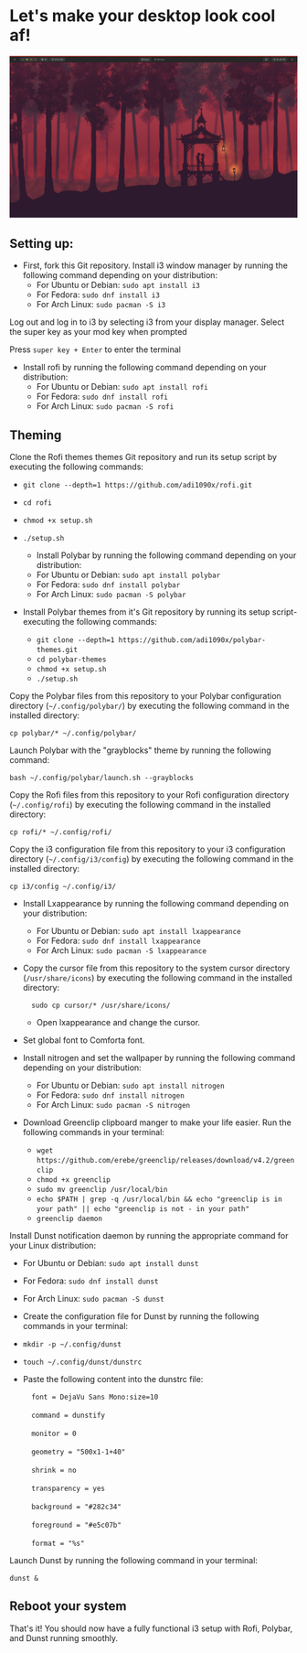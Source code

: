 # Let's make your desktop look cool af!
<img src="./screenshot.png" alt="screenshot"/>

## Setting up:
- First, fork this Git repository.
Install i3 window manager by running the following command depending on your distribution:
   - For Ubuntu or Debian: `sudo apt install i3`
   - For Fedora: `sudo dnf install i3`
   - For Arch Linux: `sudo pacman -S i3`

Log out and log in to i3 by selecting i3 from your display manager.
Select the super key as your mod key when prompted

Press `super key + Enter` to enter the terminal

- Install rofi by running the following command depending on your distribution:
   - For Ubuntu or Debian: `sudo apt install rofi`
   - For Fedora: `sudo dnf install rofi`
   - For Arch Linux: `sudo pacman -S rofi`

## Theming

Clone the Rofi themes themes Git repository and run its setup script by executing the following commands:

- `git clone --depth=1 https://github.com/adi1090x/rofi.git`
- `cd rofi`
- `chmod +x setup.sh`
- `./setup.sh`

    - Install Polybar by running the following command depending on your distribution:
    - For Ubuntu or Debian: `sudo apt install polybar`
    - For Fedora: `sudo dnf install polybar`
    - For Arch Linux: `sudo pacman -S polybar`
  
- Install Polybar themes from it's Git repository by running its setup script- executing the following commands:

    - `git clone --depth=1 https://github.com/adi1090x/polybar-themes.git`
    - `cd polybar-themes`
    - `chmod +x setup.sh`
    - `./setup.sh`

Copy the Polybar files from this repository to your Polybar configuration directory (`~/.config/polybar/`) by executing the following command in the installed directory:

    cp polybar/* ~/.config/polybar/

Launch Polybar with the "grayblocks" theme by running the following command:

    bash ~/.config/polybar/launch.sh --grayblocks

Copy the Rofi files from this repository to your Rofi configuration directory (`~/.config/rofi`) by executing the following command in the installed directory:

    cp rofi/* ~/.config/rofi/

Copy the i3 configuration file from this repository to your i3 configuration directory (`~/.config/i3/config`) by executing the following command in the installed directory:

    cp i3/config ~/.config/i3/

- Install Lxappearance by running the following command depending on your distribution:
    - For Ubuntu or Debian: `sudo apt install lxappearance`
    - For Fedora: `sudo dnf install lxappearance`
    - For Arch Linux: `sudo pacman -S lxappearance`
  
- Copy the cursor file from this repository to the system cursor directory (`/usr/share/icons`) by executing the following command in the installed directory:

        sudo cp cursor/* /usr/share/icons/

  - Open lxappearance and change the cursor.

- Set global font to Comforta font.

- Install nitrogen and set the wallpaper by running the following command depending on your distribution:
    - For Ubuntu or Debian: `sudo apt install nitrogen`
    - For Fedora: `sudo dnf install nitrogen`
    - For Arch Linux: `sudo pacman -S nitrogen`

- Download Greenclip clipboard manger to make your life easier. Run the following commands in your terminal:

  - `wget https://github.com/erebe/greenclip/releases/download/v4.2/greenclip`
  - `chmod +x greenclip`
  - `sudo mv greenclip /usr/local/bin`
  - `echo $PATH | grep -q /usr/local/bin && echo "greenclip is in your path" || echo "greenclip is not - in your path"`
  - `greenclip daemon`

Install Dunst notification daemon by running the appropriate command for your Linux distribution:
   - For Ubuntu or Debian: `sudo apt install dunst`
   - For Fedora: `sudo dnf install dunst`
   - For Arch Linux: `sudo pacman -S dunst`

- Create the configuration file for Dunst by running the following commands in your terminal:

- `mkdir -p ~/.config/dunst`
- `touch ~/.config/dunst/dunstrc`

- Paste the following content into the dunstrc file:

        font = DejaVu Sans Mono:size=10

        command = dunstify

        monitor = 0

        geometry = "500x1-1+40"

        shrink = no

        transparency = yes

        background = "#282c34"

        foreground = "#e5c07b"

        format = "%s"

Launch Dunst by running the following command in your terminal:

    dunst &

## Reboot your system

That's it! You should now have a fully functional i3 setup with Rofi, Polybar, and Dunst running smoothly.